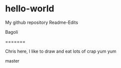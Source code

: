 # hello-world
My github repository
Readme-Edits

Bagoli




=======



Chris here, I like to draw and eat lots of crap yum yum

 master
